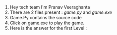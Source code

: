 1. Hey tech team I'm Pranav Veeraghanta 
2. There are 2 files present : *game.py* and *game.exe*
3. Game.Py contains the source code
4. Click on game.exe to play the game.
5. Here is the answer for the first Level :

   